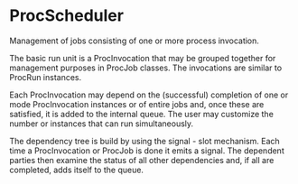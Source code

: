 ProcScheduler
=============

Management of jobs consisting of one or more process invocation.

The basic run unit is a ProcInvocation that may be grouped
together for management purposes in ProcJob classes. The invocations
are similar to ProcRun instances.

Each ProcInvocation may depend on the (successful) completion of one
or mode ProcInvocation instances or of entire jobs and,
once these are satisfied, it is added
to the internal queue. The user may customize the number or instances that
can run simultaneously.

The dependency tree is build by using the signal - slot mechanism.
Each time a ProcInvocation or ProcJob is done it emits a signal.
The dependent parties then examine the status of all other dependencies
and, if all are completed, adds itself to the queue.
